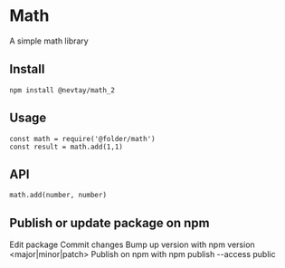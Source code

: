 # Math
A simple math library

## Install
```
npm install @nevtay/math_2
```
## Usage 
``` 
const math = require('@folder/math')
const result = math.add(1,1)
```
## API
`math.add(number, number)`

## Publish or update package on npm
Edit package
Commit changes
Bump up version with npm version <major|minor|patch>
Publish on npm with npm publish --access public